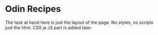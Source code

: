 # Odin Recipes

The task at hand here is just the layout of the page. No styles, no scripts just the html. CSS ja JS part is added later.
